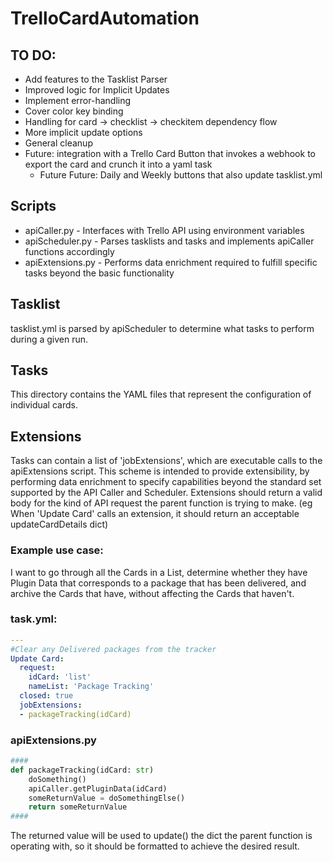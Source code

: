 # TrelloCardAutomation

## TO DO:
* Add features to the Tasklist Parser
* Improved logic for Implicit Updates
* Implement error-handling
* Cover color key binding
* Handling for card -> checklist -> checkitem dependency flow
* More implicit update options
* General cleanup
* Future: integration with a Trello Card Button that invokes a webhook to export the card and crunch it into a yaml task
    * Future Future: Daily and Weekly buttons that also update tasklist.yml

## Scripts
* apiCaller.py - Interfaces with Trello API using environment variables
* apiScheduler.py - Parses tasklists and tasks and implements apiCaller functions accordingly
* apiExtensions.py - Performs data enrichment required to fulfill specific tasks beyond the basic functionality

## Tasklist
tasklist.yml is parsed by apiScheduler to determine what tasks to perform during a given run.

## Tasks
This directory contains the YAML files that represent the configuration of individual cards.

## Extensions
Tasks can contain a list of 'jobExtensions', which are executable calls to the apiExtensions script. This scheme is intended to provide extensibility, by performing data enrichment to specify capabilities beyond the standard set supported by the API Caller and Scheduler.
Extensions should return a valid body for the kind of API request the parent function is trying to make. (eg When 'Update Card' calls an extension, it should return an acceptable updateCardDetails dict)

### Example use case:
I want to go through all the Cards in a List, determine whether they have Plugin Data that corresponds to a package that has been delivered, and archive the Cards that have, without affecting the Cards that haven't.

### task.yml:
```yaml
---
#Clear any Delivered packages from the tracker
Update Card:
  request:
    idCard: 'list'              
    nameList: 'Package Tracking'             
  closed: true            
  jobExtensions:
  - packageTracking(idCard)
```

### apiExtensions.py
```python
####
def packageTracking(idCard: str)
    doSomething()
    apiCaller.getPluginData(idCard)
    someReturnValue = doSomethingElse()
    return someReturnValue
####
```
The returned value will be used to update() the dict the parent function is operating with, so it should be formatted to achieve the desired result.